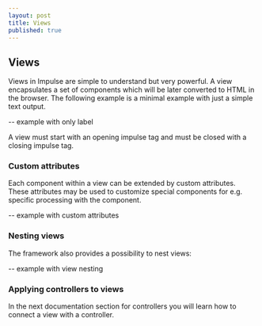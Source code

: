 ```yaml
---
layout: post
title: Views
published: true
---
```


## Views

Views in Impulse are simple to understand but very powerful. A view encapsulates a set of components which will be later converted to HTML in the browser. The following example is a minimal example with just a simple text output.

-- example with only label

A view must start with an opening impulse tag and must be closed with a closing impulse tag.

### Custom attributes
Each component within a view can be extended by custom attributes. These attributes may be used to customize special components for e.g. specific processing with the component.

-- example with custom attributes

### Nesting views

The framework also provides a possibility to nest views:

-- example with view nesting

### Applying controllers to views
In the next documentation section for controllers you will learn how to connect a view with a controller.
